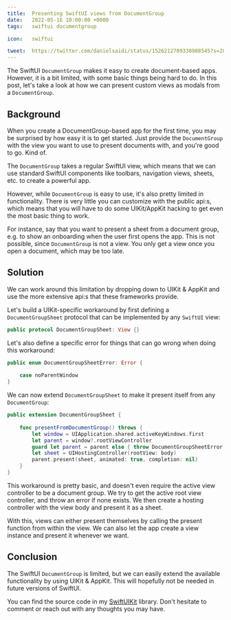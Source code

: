 ```yaml
---
title:  Presenting SwiftUI views from DocumentGroup
date:   2022-05-16 10:00:00 +0000
tags:   swiftui documentgroup

icon:   swiftui

tweet:  https://twitter.com/danielsaidi/status/1526212709338988545?s=20&t=c-v01r2HDFnL3BfXzlKa5w
---
```


The SwiftUI `DocumentGroup` makes it easy to create document-based apps. However, it is a bit limited, with some basic things being hard to do. In this post, let's take a look at how we can present custom views as modals from a `DocumentGroup`.


## Background

When you create a DocumentGroup-based app for the first time, you may be surprised by how easy it is to get started. Just provide the `DocumentGroup` with the view you want to use to present documents with, and you're good to go. Kind of.

The `DocumentGroup` takes a regular SwiftUI view, which means that we can use standard SwiftUI components like toolbars, navigation views, sheets, etc. to create a powerful app.

However, while `DocumentGroup` is easy to use, it's also pretty limited in functionality. There is very little you can customize with the public api:s, which means that you will have to do some UIKit/AppKit hacking to get even the most basic thing to work.

For instance, say that you want to present a sheet from a document group, e.g. to show an onboarding when the user first opens the app. This is not possible, since `DocumentGroup` is not a view. You only get a view once you open a document, which may be too late.


## Solution

We can work around this limitation by dropping down to UIKit & AppKit and use the more extensive api:s that these frameworks provide.

Let's build a UIKit-specific workaround by first defining a `DocumentGroupSheet` protocol that can be implemented by any `SwiftUI` view:

```swift
public protocol DocumentGroupSheet: View {}
```

Let's also define a specific error for things that can go wrong when doing this workaround:

```swift
public enum DocumentGroupSheetError: Error {
    
    case noParentWindow
}
```

We can now extend `DocumentGroupSheet` to make it present itself from any `DocumentGroup`:

```swift
public extension DocumentGroupSheet {
    
    func presentFromDocumentGroup() throws {
        let window = UIApplication.shared.activeKeyWindows.first
        let parent = window?.rootViewController
        guard let parent = parent else { throw DocumentGroupSheetError.noParentWindow }
        let sheet = UIHostingController(rootView: body)
        parent.present(sheet, animated: true, completion: nil)
    }
}
```

This workaround is pretty basic, and doesn't even require the active view controller to be a document group. We try to get the active root view controller, and throw an error if none exists. We then create a hosting controller with the view body and present it as a sheet.

With this, views can either present themselves by calling the present function from within the view. We can also let the app create a view instance and present it whenever we want. 


## Conclusion

The SwiftUI `DocumentGroup` is limited, but we can easily extend the available functionality by using UIKit & AppKit. This will hopefully not be needed in future versions of SwiftUI.

You can find the source code in my [SwiftUIKit]({{page.swiftuikit}}) library. Don't hesitate to comment or reach out with any thoughts you may have.